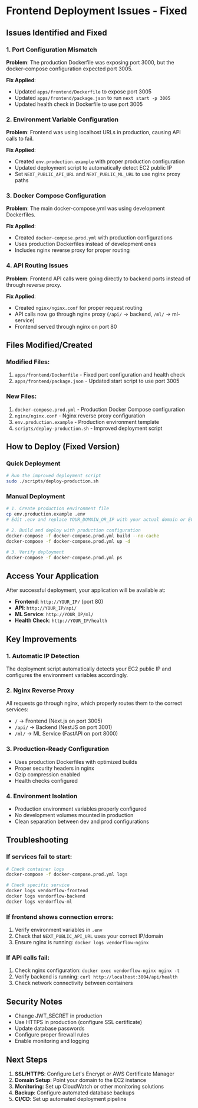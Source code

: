 # Frontend Deployment Issues - Fixed

## Issues Identified and Fixed

### 1. Port Configuration Mismatch
**Problem**: The production Dockerfile was exposing port 3000, but the docker-compose configuration expected port 3005.

**Fix Applied**:
- Updated `apps/frontend/Dockerfile` to expose port 3005
- Updated `apps/frontend/package.json` to run `next start -p 3005`
- Updated health check in Dockerfile to use port 3005

### 2. Environment Variable Configuration
**Problem**: Frontend was using localhost URLs in production, causing API calls to fail.

**Fix Applied**:
- Created `env.production.example` with proper production configuration
- Updated deployment script to automatically detect EC2 public IP
- Set `NEXT_PUBLIC_API_URL` and `NEXT_PUBLIC_ML_URL` to use nginx proxy paths

### 3. Docker Compose Configuration
**Problem**: The main docker-compose.yml was using development Dockerfiles.

**Fix Applied**:
- Created `docker-compose.prod.yml` with production configurations
- Uses production Dockerfiles instead of development ones
- Includes nginx reverse proxy for proper routing

### 4. API Routing Issues
**Problem**: Frontend API calls were going directly to backend ports instead of through reverse proxy.

**Fix Applied**:
- Created `nginx/nginx.conf` for proper request routing
- API calls now go through nginx proxy (`/api/` → backend, `/ml/` → ml-service)
- Frontend served through nginx on port 80

## Files Modified/Created

### Modified Files:
1. `apps/frontend/Dockerfile` - Fixed port configuration and health check
2. `apps/frontend/package.json` - Updated start script to use port 3005

### New Files:
1. `docker-compose.prod.yml` - Production Docker Compose configuration
2. `nginx/nginx.conf` - Nginx reverse proxy configuration
3. `env.production.example` - Production environment template
4. `scripts/deploy-production.sh` - Improved deployment script

## How to Deploy (Fixed Version)

### Quick Deployment
```bash
# Run the improved deployment script
sudo ./scripts/deploy-production.sh
```

### Manual Deployment
```bash
# 1. Create production environment file
cp env.production.example .env
# Edit .env and replace YOUR_DOMAIN_OR_IP with your actual domain or EC2 IP

# 2. Build and deploy with production configuration
docker-compose -f docker-compose.prod.yml build --no-cache
docker-compose -f docker-compose.prod.yml up -d

# 3. Verify deployment
docker-compose -f docker-compose.prod.yml ps
```

## Access Your Application

After successful deployment, your application will be available at:

- **Frontend**: `http://YOUR_IP/` (port 80)
- **API**: `http://YOUR_IP/api/`
- **ML Service**: `http://YOUR_IP/ml/`
- **Health Check**: `http://YOUR_IP/health`

## Key Improvements

### 1. Automatic IP Detection
The deployment script automatically detects your EC2 public IP and configures the environment variables accordingly.

### 2. Nginx Reverse Proxy
All requests go through nginx, which properly routes them to the correct services:
- `/` → Frontend (Next.js on port 3005)
- `/api/` → Backend (NestJS on port 3001)
- `/ml/` → ML Service (FastAPI on port 8000)

### 3. Production-Ready Configuration
- Uses production Dockerfiles with optimized builds
- Proper security headers in nginx
- Gzip compression enabled
- Health checks configured

### 4. Environment Isolation
- Production environment variables properly configured
- No development volumes mounted in production
- Clean separation between dev and prod configurations

## Troubleshooting

### If services fail to start:
```bash
# Check container logs
docker-compose -f docker-compose.prod.yml logs

# Check specific service
docker logs vendorflow-frontend
docker logs vendorflow-backend
docker logs vendorflow-ml
```

### If frontend shows connection errors:
1. Verify environment variables in `.env`
2. Check that `NEXT_PUBLIC_API_URL` uses your correct IP/domain
3. Ensure nginx is running: `docker logs vendorflow-nginx`

### If API calls fail:
1. Check nginx configuration: `docker exec vendorflow-nginx nginx -t`
2. Verify backend is running: `curl http://localhost:3004/api/health`
3. Check network connectivity between containers

## Security Notes

- Change JWT_SECRET in production
- Use HTTPS in production (configure SSL certificate)
- Update database passwords
- Configure proper firewall rules
- Enable monitoring and logging

## Next Steps

1. **SSL/HTTPS**: Configure Let's Encrypt or AWS Certificate Manager
2. **Domain Setup**: Point your domain to the EC2 instance
3. **Monitoring**: Set up CloudWatch or other monitoring solutions
4. **Backup**: Configure automated database backups
5. **CI/CD**: Set up automated deployment pipeline 